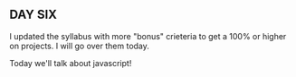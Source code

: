 ## DAY SIX

I updated the syllabus with more "bonus" crieteria to get a 100% or higher on projects. I will go over them today.

Today we'll talk about javascript!
